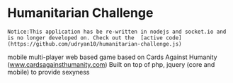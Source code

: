 Humanitarian Challenge
===

    Notice:This application has be re-written in nodejs and socket.io and is no longer developed on. Check out the  [active code](https://github.com/udryan10/humanitarian-challenge.js)


mobile multi-player web based game based on Cards Against Humanity (www.cardsagainsthumanity.com)
Built on top of php, jquery (core and mobile) to provide sexyness



